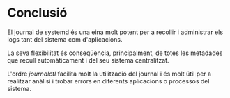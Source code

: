 # Conclusió

El journal de systemd és una eina molt potent per a recollir i administrar els logs tant del sistema com d'aplicacions.

La seva flexibilitat és conseqüència, principalment, de totes les metadades que recull automàticament i del seu sistema centralitzat.

L'ordre *journalctl* facilita molt la utilització del journal i és molt útil per a realitzar anàlisi
i trobar errors en diferents aplicacions o processos del sistema.
